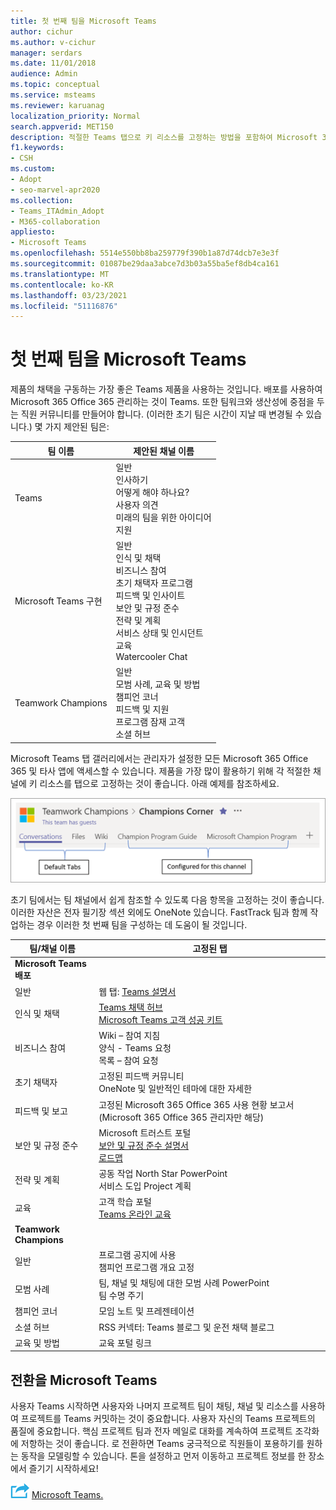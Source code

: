 ```yaml
---
title: 첫 번째 팀을 Microsoft Teams
author: cichur
ms.author: v-cichur
manager: serdars
ms.date: 11/01/2018
audience: Admin
ms.topic: conceptual
ms.service: msteams
ms.reviewer: karuanag
localization_priority: Normal
search.appverid: MET150
description: 적절한 Teams 탭으로 키 리소스를 고정하는 방법을 포함하여 Microsoft 365 Office 365 배포를 Teams 관리하여 채택을 구동하는 방법에 대해 설명합니다.
f1.keywords:
- CSH
ms.custom:
- Adopt
- seo-marvel-apr2020
ms.collection:
- Teams_ITAdmin_Adopt
- M365-collaboration
appliesto:
- Microsoft Teams
ms.openlocfilehash: 5514e550bb8ba259779f390b1a87d74dcb7e3e3f
ms.sourcegitcommit: 01087be29daa3abce7d3b03a55ba5ef8db4ca161
ms.translationtype: MT
ms.contentlocale: ko-KR
ms.lasthandoff: 03/23/2021
ms.locfileid: "51116876"
---
```

# <a name="create-your-first-teams-in-microsoft-teams"></a>첫 번째 팀을 Microsoft Teams

제품의 채택을 구동하는 가장 좋은 Teams 제품을 사용하는 것입니다. 배포를 사용하여 Microsoft 365 Office 365 관리하는 것이 Teams. 또한 팀워크와 생산성에 중점을 두는 직원 커뮤니티를 만들어야 합니다. (이러한 초기 팀은 시간이 지날 때 변경될 수 있습니다.) 몇 가지 제안된 팀은:

| 팀 이름 | 제안된 채널 이름 |
| --------- | ---------------------- |
| Teams | 일반</br> 인사하기</br> 어떻게 해야 하나요?</br>사용자 의견 </br> 미래의 팀을 위한 아이디어 </br> 지원 |
| Microsoft Teams 구현 | 일반 <br/> 인식 및 채택 <br/> 비즈니스 참여 <br/> 초기 채택자 프로그램 <br/> 피드백 및 인사이트 <br/> 보안 및 규정 준수 <br/> 전략 및 계획 <br/> 서비스 상태 및 인시던트 <br/> 교육 <br/> Watercooler Chat |
| Teamwork Champions | 일반 <br/> 모범 사례, 교육 및 방법 <br/> 챔피언 코너 <br/> 피드백 및 지원 <br/> 프로그램 잠재 고객 <br/> 소셜 허브 |

Microsoft Teams 탭 갤러리에서는 [](/microsoftteams/platform/concepts/tabs/tabs-overview) 관리자가 설정한 모든 Microsoft 365 Office 365 및 타사 앱에 액세스할 수 있습니다. 제품을 가장 많이 활용하기 위해 각 적절한 채널에 키 리소스를 탭으로 고정하는 것이 좋습니다. 아래 예제를 참조하세요.

![기본 탭 및 사용자 지정 탭을 보여주는 스크린샷](media/teams-adoption-tab-example.png)

초기 팀에서는 팀 채널에서 쉽게 참조할 수 있도록 다음 항목을 고정하는 것이 좋습니다. 이러한 자산은 전자 필기장 섹션 외에도 OneNote 있습니다. FastTrack 팀과 함께 작업하는 경우 이러한 첫 번째 팀을 구성하는 데 도움이 될 것입니다. 

|팀/채널 이름 | 고정된 탭 |
|----------------- | ---------- |
| **Microsoft Teams 배포** ||
| 일반 | 웹 탭: [Teams 설명서](./index.yml) |
| 인식 및 채택 | [Teams 채택 허브](https://aka.ms/DriveTeamsAdoption)<br/>[Microsoft Teams 고객 성공 키트](https://aka.ms/TeamsCustomerSuccess)|
| 비즈니스 참여 | Wiki – 참여 지침<br/>양식 - Teams 요청<br/>목록 – 참여 요청 |
|초기 채택자 | 고정된 피드백 커뮤니티 <br/> OneNote 및 일반적인 테마에 대한 자세한 |
| 피드백 및 보고 | 고정된 Microsoft 365 Office 365 사용 현황 보고서(Microsoft 365 Office 365 관리자만 해당) |
| 보안 및 규정 준수 | Microsoft 트러스트 포털 <br/> [보안 및 규정 준수 설명서](/office365/securitycompliance/index)<br/> [로드맵](/office365/securitycompliance/security-roadmap) |
| 전략 및 계획 | 공동 작업 North Star PowerPoint <br/> 서비스 도입 Project 계획 |
| 교육 | 고객 학습 포털 <br/> [Teams 온라인 교육](https://aka.ms/TeamsTraining) |
| **Teamwork Champions**|  |
| 일반 | 프로그램 공지에 사용 <br/> 챔피언 프로그램 개요 고정 |
| 모범 사례 | 팀, 채널 및 채팅에 대한 모범 사례 PowerPoint <br/> 팀 수명 주기 |
| 챔피언 코너 | 모임 노트 및 프레젠테이션 |
| 소셜 허브 | RSS 커넥터: Teams 블로그 및 운전 채택 블로그 |
| 교육 및 방법 | 교육 포털 링크 |

## <a name="making-the-switch-to-microsoft-teams"></a>전환을 Microsoft Teams

사용자 Teams 시작하면 사용자와 나머지 프로젝트 팀이 채팅, 채널 및 리소스를 사용하여 프로젝트를 Teams 커밋하는 것이 중요합니다. 사용자 자신의 Teams 프로젝트의 품질에 중요합니다. 핵심 프로젝트 팀과 전자 메일로 대화를 계속하여 프로젝트 조각화에 저항하는 것이 좋습니다. 로 전환하면 Teams 궁극적으로 직원들이 포용하기를 원하는 동작을 모델링할 수 있습니다. 톤을 설정하고 먼저 이동하고 프로젝트 정보를 한 장소에서 즐기기 시작하세요!  

![다음 단계 다음을 표시하는 아이콘: 조직에서 다음 단계에 대한 준비가 ](media/teams-adoption-next-icon.png) [Microsoft Teams.](teams-adoption-assess-readiness.md)